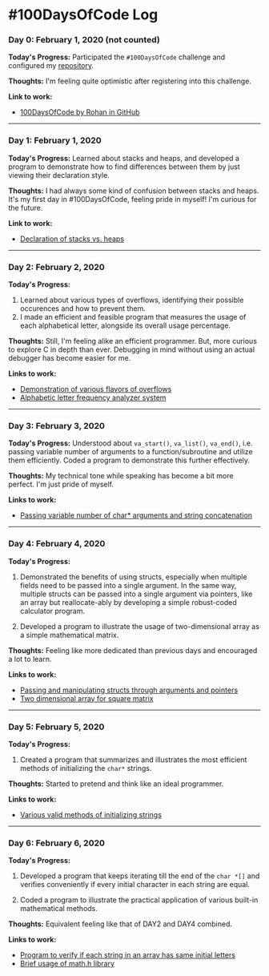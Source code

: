 # #100DaysOfCode Log

### Day 0: February 1, 2020 (not counted)

**Today's Progress:** Participated the `#100DaysOfCode` challenge and configured my
[repository](https://github.com/rohanbari/100DaysOfCode).

**Thoughts:** I'm feeling quite optimistic after registering into this challenge.

**Link to work:**

  * [100DaysOfCode by Rohan in GitHub](https://github.com/rohanbari/100DaysOfCode)


---


### Day 1: February 1, 2020

**Today's Progress:** Learned about stacks and heaps, and developed a program to demonstrate
how to find differences between them by just viewing their declaration style.

**Thoughts:** I had always some kind of confusion between stacks and heaps. It's my first day in
#100DaysOfCode, feeling pride in myself! I'm curious for the future.

**Link to work:**

  * [Declaration of stacks vs. heaps](https://github.com/rohanbari/100DaysOfCode/blob/master/src/001/stack_heap.c)


---


### Day 2: February 2, 2020

**Today's Progress:**

  1. Learned about various types of overflows, identifying their possible occurences and how to prevent them.
  2. I made an efficient and feasible program that measures the usage of each alphabetical letter, alongside its
  overall usage percentage.

**Thoughts:** Still, I'm feeling alike an efficient programmer. But, more curious to explore C in depth than ever.
Debugging in mind without using an actual debugger has become easier for me.

**Links to work:**

  * [Demonstration of various flavors of overflows](https://github.com/rohanbari/100DaysOfCode/blob/master/src/002/overflow.c)
  * [Alphabetic letter frequency analyzer system](https://github.com/rohanbari/100DaysOfCode/blob/master/src/002/letter_frequency_analyzer.c)


---


### Day 3: February 3, 2020

**Today's Progress:** Understood about `va_start()`, `va_list()`, `va_end()`, i.e. passing variable number of
arguments to a function/subroutine and utilize them efficiently. Coded a program to demonstrate this further effectively.

**Thoughts:** My technical tone while speaking has become a bit more perfect. I'm just pride of myself.

**Links to work:**

  * [Passing variable number of char* arguments and string concatenation](https://github.com/rohanbari/100DaysOfCode/blob/master/src/003/var_args.c)


---


### Day 4: February 4, 2020

**Today's Progress:**

  1. Demonstrated the benefits of using structs, especially when multiple fields need to be passed into a single argument.
  In the same way, multiple structs can be passed into a single argument via pointers, like an array but reallocate-ably by
  developing a simple robust-coded calculator program.
  
  2. Developed a program to illustrate the usage of two-dimensional array as a simple mathematical matrix.

**Thoughts:** Feeling like more dedicated than previous days and encouraged a lot to learn.

**Links to work:**

  * [Passing and manipulating structs through arguments and pointers](https://github.com/rohanbari/100DaysOfCode/blob/master/src/004/manip_pointers.c)
  * [Two dimensional array for square matrix](https://github.com/rohanbari/100DaysOfCode/blob/master/src/004/two_dim_matrix.c)


---


### Day 5: February 5, 2020

**Today's Progress:**

  1. Created a program that summarizes and illustrates the most efficient methods of initializing the `char*` strings.

**Thoughts:** Started to pretend and think like an ideal programmer.

**Links to work:**

  * [Various valid methods of initializing strings](https://github.com/rohanbari/100DaysOfCode/blob/master/src/005/valid_string_init.c)


---


### Day 6: February 6, 2020

**Today's Progress:**

  1. Developed a program that keeps iterating till the end of the `char *[]` and verifies conveniently if every
  initial character in each string are equal.
  
  2. Coded a program to illustrate the practical application of various built-in mathematical methods.

**Thoughts:** Equivalent feeling like that of DAY2 and DAY4 combined.

**Links to work:**

  * [Program to verify if each string in an array has same initial letters](https://github.com/rohanbari/100DaysOfCode/blob/master/src/006/initial_letters.c)
  * [Brief usage of math.h library](https://github.com/rohanbari/100DaysOfCode/blob/master/src/006/math_library.c)
